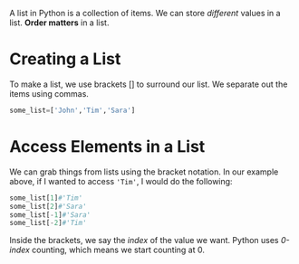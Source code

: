 A list in Python is a collection of items.
We can store *different* values in a list.
**Order matters** in a list.
# Creating a List

To make a list, we use brackets \[\] to surround our list.
We separate out the items using commas.

```python
some_list=['John','Tim','Sara']
```
# Access Elements in a List

We can grab things from lists using the bracket notation.
In our example above, if I wanted to access `'Tim'`, I would do the following:

```python
some_list[1]#'Tim'
some_list[2]#'Sara'
some_list[-1]#'Sara'
some_list[-2]#'Tim'
```

Inside the brackets, we say the *index* of the value we want.
Python uses *0-index* counting, which means we start counting at 0.